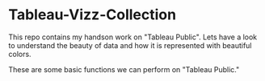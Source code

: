 # Tableau-Vizz-Collection
This repo contains my handson work on "Tableau Public". Lets have a look to understand the beauty of data and how it is represented with beautiful colors.

These are some basic functions we can perform on "Tableau Public."
